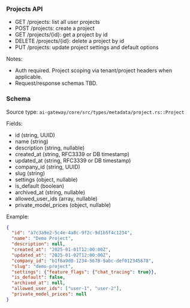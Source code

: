 ### Projects API

- GET /projects: list all user projects
- POST /projects: create a project
- GET /projects/{id}: get a project by id
- DELETE /projects/{id}: delete a project by id
- PUT /projects: update project settings and default options

Notes:
- Auth required. Project scoping via tenant/project headers when applicable.
- Request/response schemas TBD.

### Schema

Source type: `ai-gateway/core/src/types/metadata/project.rs::Project`

Fields:
- id (string, UUID)
- name (string)
- description (string, nullable)
- created_at (string, RFC3339 or DB timestamp)
- updated_at (string, RFC3339 or DB timestamp)
- company_id (string, UUID)
- slug (string)
- settings (object, nullable)
- is_default (boolean)
- archived_at (string, nullable)
- allowed_user_ids (array<string>, nullable)
- private_model_prices (object, nullable)

Example:
```json
{
  "id": "a7c3a9e2-5c4e-4a8c-9f2c-9d1b5f4c1234",
  "name": "Demo Project",
  "description": null,
  "created_at": "2025-01-01T12:00:00Z",
  "updated_at": "2025-01-02T12:00:00Z",
  "company_id": "b1f6a9d0-1234-5678-9abc-def012345678",
  "slug": "demo-project",
  "settings": {"feature_flags": {"chat_tracing": true}},
  "is_default": false,
  "archived_at": null,
  "allowed_user_ids": ["user-1", "user-2"],
  "private_model_prices": null
}
```
